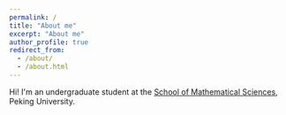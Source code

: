 ```yaml
---
permalink: /
title: "About me"
excerpt: "About me"
author_profile: true
redirect_from: 
  - /about/
  - /about.html
---
```


Hi! I'm an undergraduate student at the [School of Mathematical Sciences](https://www.math.pku.edu.cn/), Peking University. 
